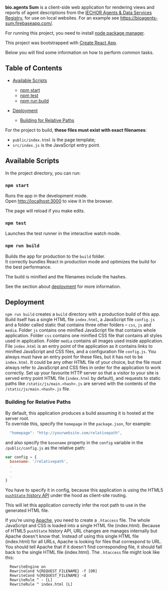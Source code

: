 **bio.agents Sum** is a client-side web application for rendering views and reports of agent descriptions from the [IECHOR Agents & Data Services Registry](https://bio.agents), for use on local websites.  For an example see https://bioagents-sum.firebaseapp.com/.

For running this project, you need to install [node package manager](https://www.npmjs.com/get-npm).

This project was bootstrapped with [Create React App](https://github.com/facebookincubator/create-react-app).

Below you will find some information on how to perform common tasks.<br>

## Table of Contents

- [Available Scripts](#available-scripts)
  - [npm start](#npm-start)
  - [npm test](#npm-test)
  - [npm run build](#npm-run-build)

- [Deployment](#deployment)
  - [Building for Relative Paths](#building-for-relative-paths)

For the project to build, **these files must exist with exact filenames**:

* `public/index.html` is the page template;
* `src/index.js` is the JavaScript entry point.

## Available Scripts

In the project directory, you can run:

### `npm start`

Runs the app in the development mode.<br>
Open [http://localhost:3000](http://localhost:3000) to view it in the browser.

The page will reload if you make edits.<br>

### `npm test`

Launches the test runner in the interactive watch mode.<br>

### `npm run build`

Builds the app for production to the `build` folder.<br>
It correctly bundles React in production mode and optimizes the build for the best performance.

The build is minified and the filenames include the hashes.<br>

See the section about [deployment](#deployment) for more information.


## Deployment

`npm run build` creates a `build` directory with a production build of this app. Build itself has a single
HTML file `index.html`, a JavaScript file `config.js` and a folder called static that contains three other
folders – `css`, `js` and `media`. Folder `js` contains one minified JavaScript file that contains whole
application. Folder `css` contains one minified CSS file that contains all styles used in application.
Folder `media` contains all images used inside application. File `index.html` is an entry point of the
application as it contains links to minified JavaScript and CSS files, and a configuration file
`config.js`. You always must have an entry point for these files, but it has not to be `index.html`. It
could be any other HTML file of your choice, but the file must always refer to JavaScript and CSS
files in order for the application to work correctly. Set up your favourite HTTP server so that a
visitor to your site is served entry point HTML file (`index.html` by default), and requests to static
paths like `/static/js/main.<hash>.js` are served with the contents of the `/static/js/main.<hash>.js`
file.

### Building for Relative Paths 

By default, this application produces a build assuming it is hosted at the server root.<br>
To override this, specify the `homepage` in the `package.json`, for example:

```js
  "homepage": "http://yourwebsite.com/relativepath",
```

and also specify the `basename` property in the `config` variable in the `/public/config.js` as the relative path:

```js
var config = {
  basename: '/relativepath',
  .
  .
  . 
}
```

You have to specify it in config, because this application is using the HTML5 [`pushState` history API](https://developer.mozilla.org/en-US/docs/Web/API/History_API#Adding_and_modifying_history_entries) under the hood as client-site routing.

This will let this application correctly infer the root path to use in the generated HTML file.


If you’re using [Apache](https://httpd.apache.org/), you need to create a `.htaccess` file. The whole JavaScript and CSS is loaded into a single HTML file (index.html). Because of HTML5 `pushState` history API, URL changes are manages internally but Apache doesn't know that. Instead of using this single HTML file (index.html) for all URLs, Apache is looking for files that correspond to URL. You should tell Apache that if it doesn't find corresponding file, it should fall back to the single HTML file (index.html).
The `.htaccess` file might look like this:

```
  RewriteEngine on
  RewriteCond %{REQUEST_FILENAME} -f [OR]
  RewriteCond %{REQUEST_FILENAME} -d
  RewriteRule ^ - [L]
  RewriteRule ^ index.html [L]
```
